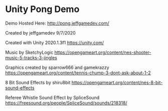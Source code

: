 # Unity Pong Demo

Demo Hosted Here: http://pong.jeffgamedev.com/

Created by jeffgamedev 9/7/2020

Created with Unity 2020.1.3f1 https://unity.com/

Music by SketchyLogic
https://opengameart.org/content/nes-shooter-music-5-tracks-3-jingles

Graphics created by sparrow666 and gamekrazzy https://opengameart.org/content/tennis-chump-3-dont-ask-about-1-2

8 Bit Sound Effects by shiru8bit https://opengameart.org/content/nes-8-bit-sound-effects

Referee Whistle Sound Effect by SpliceSound https://freesound.org/people/SpliceSound/sounds/218318/
